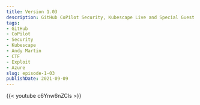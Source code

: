 ```yaml
---
title: Version 1.03 
description: GitHub CoPilot Security, Kubescape Live and Special Guest Andy Martin
tags:
- GitHub 
- CoPilot 
- Security
- Kubescape
- Andy Martin
- CTF
- Exploit
- Azure
slug: episode-1-03
publishDate: 2021-09-09
---
```

{{< youtube c6Ynw6nZCls >}}